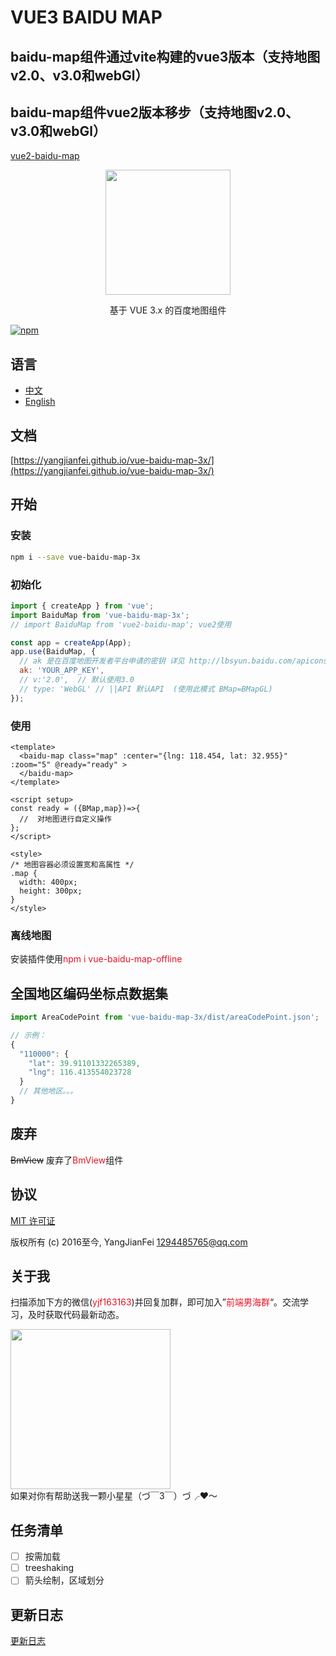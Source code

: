 # VUE3 BAIDU MAP

## baidu-map组件通过vite构建的vue3版本（支持地图v2.0、v3.0和webGl）
## baidu-map组件vue2版本移步（支持地图v2.0、v3.0和webGl）
[vue2-baidu-map](https://yangjianfei.github.io/vue2-baidu-map/)

<p align="center">
  <img src="https://yangjianfei.github.io/vue-baidu-map-3x/favicon.png" width="200px">
</p>
<p align="center">基于 VUE 3.x 的百度地图组件</p>

[![npm](https://img.shields.io/npm/v/vue-baidu-map-3x.svg)]()

## 语言

- [中文](https://github.com/YangJianFei/vue-baidu-map-3x/blob/main/README.md)
- [English](https://github.com/YangJianFei/vue-baidu-map-3x/blob/main/README.en.md)

## 文档

[https://yangjianfei.github.io/vue-baidu-map-3x/](https://yangjianfei.github.io/vue-baidu-map-3x/)

## 开始

### 安装

```bash
npm i --save vue-baidu-map-3x
```

### 初始化

```javascript
import { createApp } from 'vue';
import BaiduMap from 'vue-baidu-map-3x';
// import BaiduMap from 'vue2-baidu-map'; vue2使用

const app = createApp(App);
app.use(BaiduMap, {
  // ak 是在百度地图开发者平台申请的密钥 详见 http://lbsyun.baidu.com/apiconsole/key */
  ak: 'YOUR_APP_KEY',
  // v:'2.0',  // 默认使用3.0
  // type: 'WebGL' // ||API 默认API  (使用此模式 BMap=BMapGL)
});
```


### 使用
```vue
<template>
  <baidu-map class="map" :center="{lng: 118.454, lat: 32.955}" :zoom="5" @ready="ready" >
  </baidu-map>
</template>

<script setup>
const ready = ({BMap,map})=>{
  //  对地图进行自定义操作
};
</script>

<style>
/* 地图容器必须设置宽和高属性 */
.map {
  width: 400px;
  height: 300px;
}
</style>
```

### 离线地图
安装插件使用<font color="#e81224">npm i vue-baidu-map-offline</font>

## 全国地区编码坐标点数据集

```js
import AreaCodePoint from 'vue-baidu-map-3x/dist/areaCodePoint.json';

// 示例：
{
  "110000": {
    "lat": 39.91101332265389,
    "lng": 116.413554023728
  }
  // 其他地区。。。
}
```

## 废弃
~~BmView~~
废弃了<font color="#e81224">BmView</font>组件

## 协议

[MIT 许可证](https://opensource.org/licenses/MIT)

版权所有 (c) 2016至今, YangJianFei <1294485765@qq.com>


## 关于我

扫描添加下方的微信(<font color="#e81224">yjf163163</font>)并回复加群，即可加入”<font color="#e81224">前端男海群</font>“。交流学习，及时获取代码最新动态。
<div>
  <img src="https://yangjianfei.github.io/vue-baidu-map-3x/heifahaizei.png" width="256px">
</div>
如果对你有帮助送我一颗小星星（づ￣3￣）づ╭❤～

## 任务清单

- [ ] 按需加载
- [ ] treeshaking
- [ ] 箭头绘制，区域划分

## 更新日志
[更新日志](https://github.com/YangJianFei/vue-baidu-map-3x/blob/main/docs/changelogs.md)
